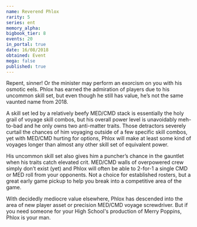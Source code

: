 ```yaml
---
name: Reverend Phlox
rarity: 5
series: ent
memory_alpha:
bigbook_tier: 8
events: 20
in_portal: true
date: 16/08/2018
obtained: Event
mega: false
published: true
---
```


Repent, sinner! Or the minister may perform an exorcism on you with his osmotic eels. Phlox has earned the admiration of players due to his uncommon skill set, but even though he still has value, he’s not the same vaunted name from 2018.

A skill set led by a relatively beefy MED/CMD stack is essentially the holy grail of voyage skill combos, but his overall power level is unavoidably meh-to-bad and he only owns two anti-matter traits. Those detractors severely curtail the chances of him voyaging outside of a few specific skill combos, yet with MED/CMD hurting for options, Phlox will make at least some kind of voyages longer than almost any other skill set of equivalent power.

His uncommon skill set also gives him a puncher’s chance in the gauntlet when his traits catch elevated crit. MED/CMD walls of overpowered crew simply don’t exist (yet) and Phlox will often be able to 2-for-1 a single CMD or MED roll from your opponents. Not a choice for established rosters, but a great early game pickup to help you break into a competitive area of the game.

With decidedly mediocre value elsewhere, Phlox has descended into the area of new player asset or precision MED/CMD voyage screwdriver. But if you need someone for your High School's production of Merry Poppins, Phlox is your man.
